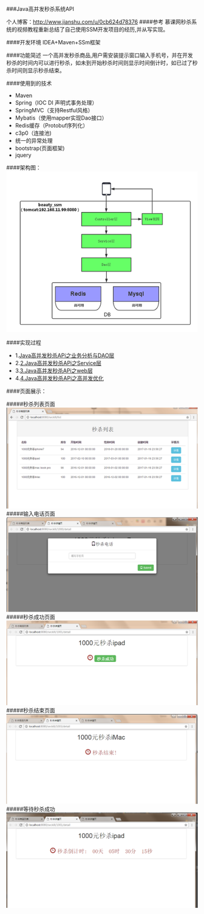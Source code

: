 ###Java高并发秒杀系统API

个人博客：http://www.jianshu.com/u/0cb624d78376
####参考
慕课网秒杀系统的视频教程重新总结了自己使用SSM开发项目的经历,并从写实现。

####开发环境
IDEA+Maven+SSm框架

####功能简述
一个高并发秒杀商品,用户需安装提示窗口输入手机号，并在开发秒杀的时间内可以进行秒杀，如未到开始秒杀时间则显示时间倒计时，如已过了秒杀时间则显示秒杀结束。

####使用到的技术
- Maven
- Spring（IOC DI 声明式事务处理）
- SpringMVC（支持Restful风格）
- Mybatis（使用mapper实现Dao接口）
- Redis缓存（Protobuf序列化）
- c3p0（连接池)
- 统一的异常处理
- bootstrap(页面框架)
- jquery

####架构图：
![](https://github.com/joshul/image/blob/master/seckill/seckill01.png)

####实现过程

- 1.[Java高并发秒杀APi之业务分析与DAO层](http://www.jianshu.com/p/46ad8e8742aa) 
- 2.[2.Java高并发秒杀APi之Service层](http://www.jianshu.com/p/c0d468f1e66d) 
- 3.[3.Java高并发秒杀APi之web层](http://www.jianshu.com/p/712263a89d52) 
- 4.[4.Java高并发秒杀APi之高并发优化](http://www.jianshu.com/p/bc9fd7a2649a) 


####页面展示：

#####秒杀列表页面
![](https://github.com/joshul/image/blob/master/seckill/seckill02.png)
#####输入电话页面
![](https://github.com/joshul/image/blob/master/seckill/seckill07.png)
#####秒杀成功页面
![](https://github.com/joshul/image/blob/master/seckill/seckill04.png)
#####秒杀结束页面
![](https://github.com/joshul/image/blob/master/seckill/seckill05.png)
#####等待秒杀成功
![](https://github.com/joshul/image/blob/master/seckill/seckill06.png)
